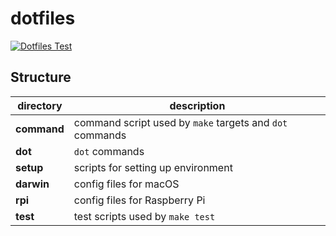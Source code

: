 # dotfiles

[![Dotfiles Test](https://github.com/harryzcy/dotfiles/actions/workflows/ci.yml/badge.svg)](https://github.com/harryzcy/dotfiles/actions/workflows/ci.yml)

## Structure

|  directory  | description |
| ----------- | ----------- |
| **command** | command script used by `make` targets and `dot` commands |
| **dot**     | `dot` commands |
| **setup**   | scripts for setting up environment |
| **darwin**  | config files for macOS |
| **rpi**     | config files for Raspberry Pi |
| **test**    | test scripts used by `make test` |
